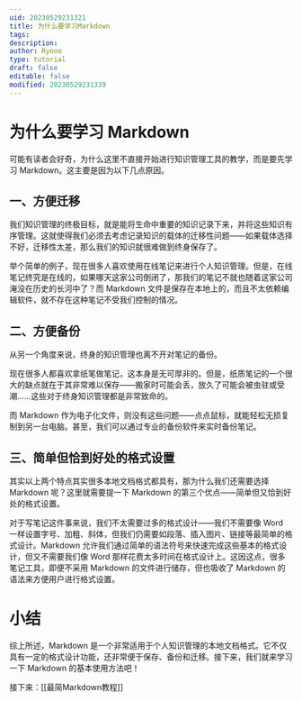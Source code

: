 ```yaml
---
uid: 20230529231321
title: 为什么要学习Markdown
tags: 
description: 
author: Ryooo
type: tutorial
draft: false
editable: false
modified: 20230529231339
---
```


# 为什么要学习 Markdown

可能有读者会好奇，为什么这里不直接开始进行知识管理工具的教学，而是要先学习 Markdown。这主要是因为以下几点原因。

## 一、方便迁移

我们知识管理的终极目标，就是能将生命中重要的知识记录下来，并将这些知识有序管理。这就使得我们必须去考虑记录知识的载体的迁移性问题——如果载体选择不好，迁移性太差，那么我们的知识就很难做到终身保存了。

举个简单的例子，现在很多人喜欢使用在线笔记来进行个人知识管理。但是，在线笔记终究是在线的，如果哪天这家公司倒闭了，那我们的笔记不就也随着这家公司淹没在历史的长河中了？而 Markdown 文件是保存在本地上的，而且不太依赖编辑软件，就不存在这种笔记不受我们控制的情况。

## 二、方便备份

从另一个角度来说，终身的知识管理也离不开对笔记的备份。

现在很多人都喜欢拿纸笔做笔记，这本身是无可厚非的。但是，纸质笔记的一个很大的缺点就在于其非常难以保存——搬家时可能会丢，放久了可能会被虫驻或受潮……这些对于终身知识管理都是非常致命的。

而 Markdown 作为电子化文件，则没有这些问题——点点鼠标，就能轻松无损复制到另一台电脑。甚至，我们可以通过专业的备份软件来实时备份笔记。

## 三、简单但恰到好处的格式设置

其实以上两个特点其实很多本地文档格式都具有，那为什么我们还需要选择 Markdown 呢？这里就需要提一下 Markdown 的第三个优点——简单但又恰到好处的格式设置。

对于写笔记这件事来说，我们不太需要过多的格式设计——我们不需要像 Word 一样设置字号、加粗、斜体，但我们仍需要如段落、插入图片、链接等最简单的格式设计。Markdown 允许我们通过简单的语法符号来快速完成这些基本的格式设计，但又不需要我们像 Word 那样花费太多时间在格式设计上。这因这点，很多笔记工具，即便不采用 Markdown 的文件进行储存，但也吸收了 Markdown 的语法来方便用户进行格式设置。

# 小结

综上所述，Markdown 是一个非常适用于个人知识管理的本地文档格式。它不仅具有一定的格式设计功能，还非常便于保存、备份和迁移。接下来，我们就来学习一下 Markdown 的基本使用方法吧！

接下来：[[最简Markdown教程]]